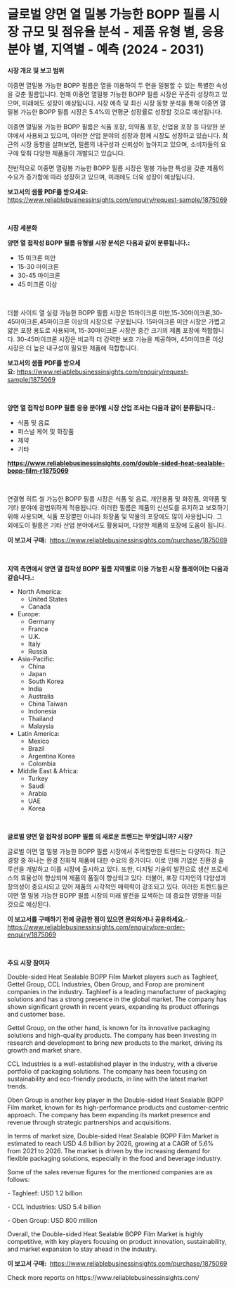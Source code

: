 <p><h1>글로벌 양면 열 밀봉 가능한 BOPP 필름 시장 규모 및 점유율 분석 - 제품 유형 별, 응용 분야 별, 지역별 - 예측 (2024 - 2031)</h1></p><p><strong>시장 개요 및 보고 범위</strong></p>
<p><p>이중면 열밀봉 가능한 BOPP 필름은 열을 이용하여 두 면을 밀봉할 수 있는 특별한 속성을 갖춘 필름입니다. 현재 이중면 열밀봉 가능한 BOPP 필름 시장은 꾸준히 성장하고 있으며, 미래에도 성장이 예상됩니다. 시장 예측 및 최신 시장 동향 분석을 통해 이중면 열밀봉 가능한 BOPP 필름 시장은 5.4%의 연평균 성장률로 성장할 것으로 예상됩니다. </p><p>이중면 열밀봉 가능한 BOPP 필름은 식품 포장, 의약품 포장, 산업용 포장 등 다양한 분야에서 사용되고 있으며, 이러한 산업 분야의 성장과 함께 시장도 성장하고 있습니다. 최근의 시장 동향을 살펴보면, 필름의 내구성과 신뢰성이 높아지고 있으며, 소비자들의 요구에 맞춰 다양한 제품들이 개발되고 있습니다.</p><p>전반적으로 이중면 열링봉 가능한 BOPP 필름 시장은 밀봉 가능한 특성을 갖춘 제품의 수요가 증가함에 따라 성장하고 있으며, 미래에도 더욱 성장이 예상됩니다.</p></p>
<p><strong>보고서의 샘플 PDF를 받으세요:</strong> <a href="https://www.reliablebusinessinsights.com/enquiry/request-sample/1875069">https://www.reliablebusinessinsights.com/enquiry/request-sample/1875069</a></p>
<p>&nbsp;</p>
<p><strong>시장 세분화</strong></p>
<p><strong>양면 열 접착성 BOPP 필름 유형별 시장 분석은 다음과 같이 분류됩니다.:</strong></p>
<p><ul><li>15 미크론 미만</li><li>15-30 마이크론</li><li>30-45 마이크론</li><li>45 미크론 이상</li></ul></p>
<p>&nbsp;</p>
<p><p>더블 사이드 열 실링 가능한 BOPP 필름 시장은 15마이크론 미만,15-30마이크론,30-45마이크론,45마이크론 이상의 시장으로 구분됩니다. 15마이크론 미만 시장은 가볍고 얇은 포장 용도로 사용되며, 15-30마이크론 시장은 중간 크기의 제품 포장에 적합합니다. 30-45마이크론 시장은 비교적 더 강력한 보호 기능을 제공하며, 45마이크론 이상 시장은 더 높은 내구성이 필요한 제품에 적합합니다.</p></p>
<p><strong>보고서의 샘플 PDF를 받으세요:</strong>&nbsp;<a href="https://www.reliablebusinessinsights.com/enquiry/request-sample/1875069">https://www.reliablebusinessinsights.com/enquiry/request-sample/1875069</a></p>
<p>&nbsp;</p>
<p><strong> 양면 열 접착성 BOPP 필름 응용 분야별 시장 산업 조사는 다음과 같이 분류됩니다.:</strong></p>
<p><ul><li>식품 및 음료</li><li>퍼스널 케어 및 화장품</li><li>제약</li><li>기타</li></ul></p>
<p><strong><a href="https://www.reliablebusinessinsights.com/double-sided-heat-sealable-bopp-film-r1875069">https://www.reliablebusinessinsights.com/double-sided-heat-sealable-bopp-film-r1875069</a></strong></p>
<p>&nbsp;</p>
<p><p>연결형 히트 씰 가능한 BOPP 필름 시장은 식품 및 음료, 개인용품 및 화장품, 의약품 및 기타 분야에 광범위하게 적용됩니다. 이러한 필름은 제품의 신선도를 유지하고 보호하기 위해 사용되며, 식품 포장뿐만 아니라 화장품 및 약물의 포장에도 많이 사용됩니다. 그 외에도이 필름은 기타 산업 분야에서도 활용되며, 다양한 제품의 포장에 도움이 됩니다.</p></p>
<p><strong>이 보고서 구매:</strong>&nbsp; <a href="https://www.reliablebusinessinsights.com/purchase/1875069">https://www.reliablebusinessinsights.com/purchase/1875069</a></p>
<p>&nbsp;</p>
<p><strong>지역 측면에서 양면 열 접착성 BOPP 필름 지역별로 이용 가능한 시장 플레이어는 다음과 같습니다.:</strong></p>
<p><ul>
    <li>
        North America:
        <ul>
            <li>United States</li>
            <li>Canada</li>
        </ul>
    </li>
    <li>
        Europe:
        <ul>
            <li>Germany</li>
            <li>France</li>
            <li>U.K.</li>
            <li>Italy</li>
            <li>Russia</li>
        </ul>
    </li>
    <li>
        Asia-Pacific:
        <ul>
            <li>China</li>
            <li>Japan</li>
            <li>South Korea</li>
            <li>India</li>
            <li>Australia</li>
            <li>China Taiwan</li>
            <li>Indonesia</li>
            <li>Thailand</li>
            <li>Malaysia</li>
        </ul>
    </li>
    <li>
        Latin America:
        <ul>
            <li>Mexico</li>
            <li>Brazil</li>
            <li>Argentina Korea</li>
            <li>Colombia</li>
        </ul>
    </li>
    <li>
        Middle East & Africa:
        <ul>
            <li>Turkey</li>
            <li>Saudi</li>
            <li>Arabia</li>
            <li>UAE</li>
            <li>Korea</li>
        </ul>
    </li>
    </ul></p>
<p>&nbsp;</p>
<p><strong>글로벌 양면 열 접착성 BOPP 필름 의 새로운 트렌드는 무엇입니까? 시장?</strong></p>
<p><p>글로벌 이면 열 밀봉 가능한 BOPP 필름 시장에서 주목할만한 트렌드는 다양하다. 최근 경향 중 하나는 환경 친화적 제품에 대한 수요의 증가이다. 이로 인해 기업은 친환경 솔루션을 개발하고 이를 시장에 출시하고 있다. 또한, 디지털 기술의 발전으로 생산 프로세스의 효율성이 향상되며 제품의 품질이 향상되고 있다. 더불어, 포장 디자인의 다양성과 창의성이 중요시되고 있어 제품의 시각적인 매력력이 강조되고 있다. 이러한 트렌드들은 이면 열 밀봉 가능한 BOPP 필름 시장의 미래 발전을 모색하는 데 중요한 영향을 미칠 것으로 예상된다.</p></p>
<p><strong>이 보고서를 구매하기 전에 궁금한 점이 있으면 문의하거나 공유하세요.</strong>- <a href="https://www.reliablebusinessinsights.com/enquiry/pre-order-enquiry/1875069">https://www.reliablebusinessinsights.com/enquiry/pre-order-enquiry/1875069</a></p>
<p>&nbsp;</p>
<p><strong>주요 시장 참여자</strong></p>
<p><p>Double-sided Heat Sealable BOPP Film Market players such as Taghleef, Gettel Group, CCL Industries, Oben Group, and Forop are prominent companies in the industry. Taghleef is a leading manufacturer of packaging solutions and has a strong presence in the global market. The company has shown significant growth in recent years, expanding its product offerings and customer base.</p><p>Gettel Group, on the other hand, is known for its innovative packaging solutions and high-quality products. The company has been investing in research and development to bring new products to the market, driving its growth and market share.</p><p>CCL Industries is a well-established player in the industry, with a diverse portfolio of packaging solutions. The company has been focusing on sustainability and eco-friendly products, in line with the latest market trends.</p><p>Oben Group is another key player in the Double-sided Heat Sealable BOPP Film market, known for its high-performance products and customer-centric approach. The company has been expanding its market presence and revenue through strategic partnerships and acquisitions.</p><p>In terms of market size, Double-sided Heat Sealable BOPP Film Market is estimated to reach USD 4.6 billion by 2026, growing at a CAGR of 5.6% from 2021 to 2026. The market is driven by the increasing demand for flexible packaging solutions, especially in the food and beverage industry.</p><p>Some of the sales revenue figures for the mentioned companies are as follows:</p><p>- Taghleef: USD 1.2 billion</p><p>- CCL Industries: USD 5.4 billion</p><p>- Oben Group: USD 800 million</p><p>Overall, the Double-sided Heat Sealable BOPP Film Market is highly competitive, with key players focusing on product innovation, sustainability, and market expansion to stay ahead in the industry.</p></p>
<p><strong>이 보고서 구매:</strong>&nbsp;&nbsp;<a href="https://www.reliablebusinessinsights.com/purchase/1875069">https://www.reliablebusinessinsights.com/purchase/1875069</a></p>
<p>Check more reports on https://www.reliablebusinessinsights.com/</p>
